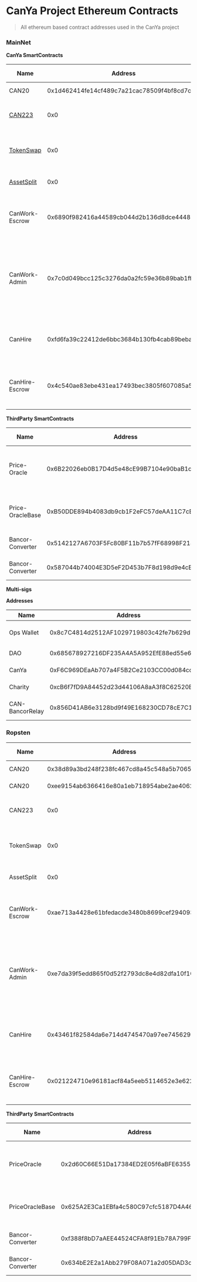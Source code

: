 # CanYa Project Ethereum Contracts

> All ethereum based contract addresses used in the CanYa project

### MainNet

**CanYa SmartContracts**

| Name | Address | Owner | Solidity Version | Notes |
| --- | --- | --- | --- | --- |
|CAN20|0x1d462414fe14cf489c7a21cac78509f4bf8cd7c0|CanYaHQ-1|0.4.15|ERC20|
|[CAN223](https://github.com/canyaio/Resources/blob/master/SmartContracts/CAN223.sol)|0x0|CanYaHQ-1|0.5.0|ERC223 with network fee|
|[TokenSwap](https://github.com/canyaio/Resources/blob/master/SmartContracts/TokenSwap.sol)|0x0|-|0.5.0|Swap from CAN20 to CAN223|
|[AssetSplit](https://github.com/canyaio/Resources/blob/master/SmartContracts/AssetSplit.sol)|0x0|-|0.5.0|Splits to DAO recipients|
|CanWork-Escrow|0x6890f982416a44589cb044d2b136d8dce44483df|-|0.4.24|Proxy contract -> current impl of CanWork|
|CanWork-Admin|0x7c0d049bcc125c3276da0a2fc59e36b89bab1ff4|-|???|Proxy contract -> current impl of admin app used to manage user auth|
|CanHire|0xfd6fa39c22412de6bbc3684b130fb4cab89bebae|-|???|Main contract handling job posting etc|
|CanHire-Escrow|0x4c540ae83ebe431ea17493bec3805f607085a5a9|-|???|Controls flow of money between user and CanSeek|

**ThirdParty SmartContracts**

| Name | Address | Owner | Solidity Version | Notes |
| --- | --- | --- | --- | --- |
|Price-Oracle|0x6B22026eb0B17D4d5e48cE99B7104e90baB1c652|-|?|Price oracle for CAN:BNT used in value calculations|
|Price-OracleBase|0xB50DDE894b4083db9cb1F2eFC57deAA11C7cB485|-|?|Price oracle for BNT:DAI used in value calculations|
|Bancor-Converter|0x5142127A6703F5Fc80BF11b7b57fF68998F218E4|-|0.4.21|CAN - BNT Bancor Converter|
|Bancor-Converter|0x587044b74004E3D5eF2D453b7F8d198d9e4cB558|-|0.4.21|BNT - DAI Bancor Converter|

**Multi-sigs**

**Addresses**

| Name | Address | Owner | Notes |
| --- | --- | --- | --- |
|Ops Wallet|0x8c7C4814d2512AF1029719803c42fe7b629d51c8|CL1-2|CanYa Ops Wallet|
|DAO|0x685678927216DF235A4A5A952EfE88ed55e62Ff2|CL1-3|DAO Address|
|CanYa|0xF6C969DEaAb707a4F5B2Ce2103CC00d084cc893E|CL1-4|CanYa Wallet|
|Charity|0xcB6f7fD9A84452d23d44106A8aA3f8C62520Bb89|CL1-5|Charity Wallet|
|CAN-BancorRelay|0x856D41AB6e3128bd9f49E168230CD78cE7C1E045|CL1-12|Bancor Relay Owner|

### Ropsten

| Name | Address | Owner | Solidity Version | Notes |
| --- | --- | --- | --- | --- |
|CAN20|0x38d89a3bd248f238fc467cd8a45c548a5b70659e|CanYaHQ-1|0.4.15|ERC20|
|CAN20|0xee9154ab6366416e80a1eb718954abe2ae406274|CanYaHQ-1|0.4.15|ERC20|
|CAN223|0x0|CanYaHQ-1|0.5.0|ERC223 with network fee|
|TokenSwap|0x0|-|0.5.0|Swap from CAN20 to CAN223|
|AssetSplit|0x0|-|0.5.0|Splits to DAO recipients|
|CanWork-Escrow|0xae713a4428e61bfedacde3480b8699cef2940930|-|0.4.24|Proxy contract -> current impl of CanWork|
|CanWork-Admin|0xe7da39f5edd865f0d52f2793dc8e4d82dfa10f10|-|???|Proxy contract -> current impl of admin app used to manage user auth|
|CanHire|0x43461f82584da6e714d4745470a97ee745629ba2|-|???|Main contract handling job posting etc|
|CanHire-Escrow|0x021224710e96181acf84a5eeb5114652e3e622c9|-|???|Controls flow of money between user and CanSeek|

**ThirdParty SmartContracts**

| Name | Address | Owner | Solidity Version | Notes |
| --- | --- | --- | --- | --- |
|PriceOracle|0x2d60C66E51Da17384ED2E05f6aBFE63551979eA3|-|?|Price oracle for CAN:BNT used in value calculations|
|PriceOracleBase|0x625A2E3Ca1EBfa4c580C97cfc5187D4A46a7C14C|-|?|Price oracle for BNT:DAI used in value calculations|
|Bancor-Converter|0xf388f8bD7aAEE44524CFA8f91Eb78A799F71060E|-|0.4.21|CAN - BNT Bancor Converter|
|Bancor-Converter|0x634bE2E2a1Abb279F08A071a2d05DAD3c2282c9D|-|0.4.21|BNT - DAI Bancor Converter|
